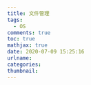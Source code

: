 ```yaml
---
title: 文件管理
tags:
  - OS
comments: true
toc: true
mathjax: true
date: 2020-07-09 15:25:16
urlname:
categories:
thumbnail:
---
```






